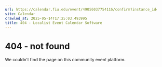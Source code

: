 ```yaml
---
url: https://calendar.fiu.edu/event/49056037754116/confirm?instance_id=49056037754117&return=https%3A%2F%2Fcalendar.fiu.edu%2F
site: Calendar
crawled_at: 2025-05-14T17:25:03.493995
title: 404 - Localist Event Calendar Software
---
```


# 404 - not found
We couldn't find the page on this community event platform.
